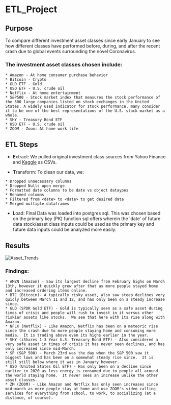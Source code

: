 # ETL_Project
## Purpose
To compare different investment asset classes since early January to see how different classes have performed before, during, and after the recent crash due to global events surrounding the novel Coronavirus. 

### The investment asset classes chosen include:
```
* Amazon - At home consumer purchase behavior
* Bitcoin - Crypto
* GLD ETF - Gold
* USO ETF - U.S. crude oil
* Netflix - At home entertainment
* S&P500 - Stock market index that measures the stock performance of the 500 large companies listed on stock exchanges in the United States. A widely used indicator for stock performance, many consider it to be one of the best representations of the U.S. stock market as a whole.
* SHY - Treasury Bond ETF
* USO ETF - U.S. crude oil
* ZOOM - Zoom: At home work life
```
## ETL Steps
* **E**xtract: We pulled original investment class sources from Yahoo Finance and [Kaggle](https://www.kaggle.com/) as CSVs.  
       
* **T**ransform: To clean our data, we:
```
* Dropped unnecessary columns
* Dropped Nulls upon merge
* Formatted date columns to be date vs object dataypes
* Renamed columns
* Filtered from <date> to <date> to get desired data
* Merged multiple dataframes
```

* **L**oad: Final Data was loaded into postgres sql. This was chosen based on the primary key (PK) function sql offers wherein the 'date' of future data stock/asset class inputs could be used as the primary key and future data inputs could be analyzed more easily.

## Results
![Asset_Trends](https://user-images.githubusercontent.com/37835407/80780252-4d55f900-8b3c-11ea-88b4-e1f5b85c3b91.png)

### Findings:
```
* AMZN (Amazon) - Saw its largest decline from February highs on March 13th, however it quickly grew after that as more people stayed home and increased ordering items online.
* BTC (Bitcoin)- A typically risky asset, also saw steep declines very quicly between March 11 and 12, and has only been on a steady increase since. 
* GLD (SPDR Gold ETF) - Gold is typically seen as a safe asset during times of crisis and people will rush to invest in it versus other riskier assets like stocks.  We see that here with its rise along with Amazon.
* NFLX (Netflix) - Like Amazon, Netflix has been on a meteoric rise since the crash due to more people staying home and consuming more media.  It is trading above even its highs earlier in the year.
* SHY (iShares 1-3 Year U.S. Treasury Bond ETF) - Also considered a very safe asset in times of crisis it has never seen declines, and has only increased since mid-March.
* SP (S&P 500) - March 23rd was the day when the S&P 500 saw it biggest lows and has been on a somewhat steady rise since.  It is still still below where it was in January however.
* USO (United States Oil ETF) - Has only been on a decline since earlier in 2020 as less energy is consumed due to people all around the world staying home.  It never sees an increase unlike the other asset classes.
* ZM (ZOOM) - Like Amazon and Netflix has only seen increases since mid-march as more people stay at home and use ZOOM's video calling services for everything from school, to work, to socializing (at a distance, of course).
```
